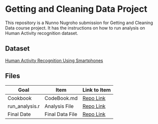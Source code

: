 # Getting and Cleaning Data Project
This repository is a Nunno Nugroho submission for Getting and Cleaning Data course project. It has the instructions on how to run analysis on Human Activity recognition dataset.

## Dataset
[Human Activity Recognition Using Smartphones](http://archive.ics.uci.edu/ml/datasets/Human+Activity+Recognition+Using+Smartphones)

## Files

Goal | Item | Link to Item
--- | --- | ---
Cookbook | CodeBook.md |  [Repo Link](https://github.com/Jahanvii/Gettingandcleaningdata/blob/f1ee38aa385de49dd8cf84939158aa80b5b377b2/CodeBook.md "CodeBook.md")
run_analysis.r | Analysis File |  [Repo Link](https://github.com/mGalarnyk/datasciencecoursera/blob/master/3_Getting_and_Cleaning_Data/projects/README.md "README.md")
Final Date | Final Data File |  [Repo Link]( "FINALDATA.txt")
